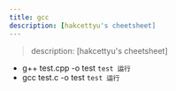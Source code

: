```yaml
---
title: gcc
description: [hakcettyu's cheetsheet]
---
```


> description: [hakcettyu's cheetsheet]

- g++ test.cpp -o test `test 运行`
- gcc test.c -o test `test 运行`
